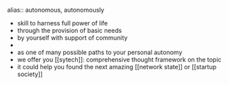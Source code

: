 alias:: autonomous, autonomously

- skill to harness full power of life
- through the provision of basic needs
- by yourself with support of community
-
- as one of many possible paths to your personal autonomy
- we offer you [[sytech]]: comprehensive thought framework on the topic
- it could help you found the next amazing [[network state]] or [[startup society]]